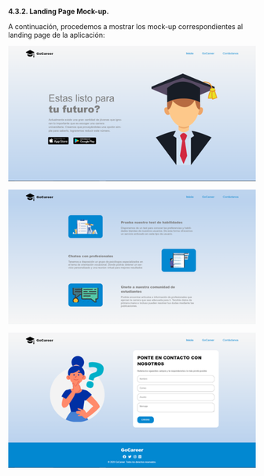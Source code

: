 **4.3.2. Landing Page Mock-up.**

A continuación, procedemos a mostrar los mock-up correspondientes al landing page de la aplicación:

![lpm1](images\lpmock1.png)

![lpm2](images\lpmock2.png)

![lpm3](images\lpmock3.png)